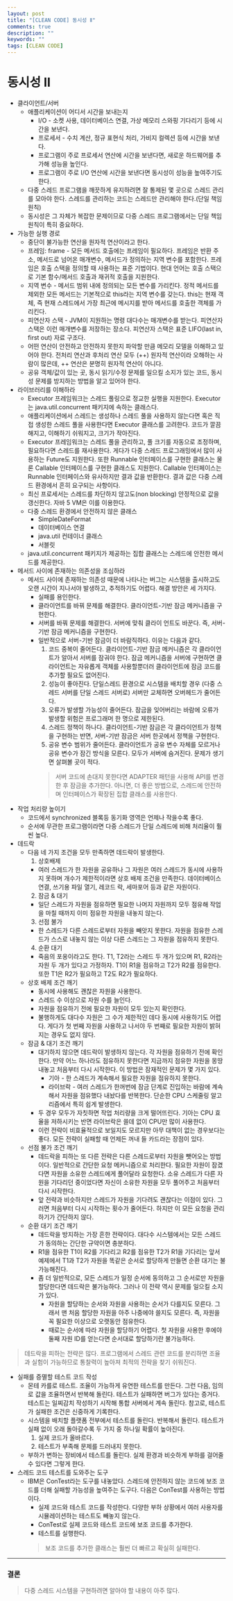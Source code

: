 ```yaml
---
layout: post
title: "[CLEAN CODE] 동시성 Ⅱ"
comments: true
description: ""
keywords: ""
tags: [CLEAN CODE]
---
```


# 동시성 Ⅱ
* 클라이언트/서버
  * 애플리케이션이 어디서 시간을 보내는지
    * I/O - 소켓 사용, 데이터베이스 연결, 가상 메모리 스와핑 기다리기 등에 시간을 보낸다.
    * 프로세서 - 수치 계산, 정규 표현식 처리, 가비지 컬렉션 등에 시간을 보낸다.
    * 프로그램이 주로 프로세서 연산에 시간을 보낸다면, 새로운 하드웨어를 추가해 성능을 높인다.
    * 프로그램이 주로 I/O 연산에 시간을 보낸다면 동시성이 성능을 높여주기도 한다.
  * 다중 스레드 프로그램을 깨끗하게 유지하려면 잘 통제된 몇 곳으로 스레드 관리를 모아야 한다. 스레드를 관리하는 코드는 스레드만 관리해야 한다.(단일 책임 원칙)
  * 동시성은 그 자체가 복잡한 문제이므로 다중 스레드 프로그램에서는 단일 책임 원칙이 특히 중요하다.
* 가능한 실행 경로
  * 중단이 불가능한 연산을 원자적 연산이라고 한다.
  * 프레임: frame - 모든 메서드 호출에는 프레임이 필요하다. 프레임은 반환 주소, 메서드로 넘어온 매개변수, 메서드가 정의하는 지역 변수를 포함한다. 프레임은 호출 스택을 정의할 때 사용하는 표준 기법이다. 현대 언어는 호출 스택으로 기본 함수/메서드 호출과 재귀적 호출을 지원한다.
  * 지역 변수 - 메서드 범위 내에 정의되는 모든 변수를 가리킨다. 정적 메서드를 제외한 모든 메서드는 기본적으로 this라는 지역 변수를 갖는다. this는 현재 객체, 즉 현재 스레드에서 가장 최근에 메시지를 받아 메서드를 호출한 객체를 가리킨다.
  * 피연산자 스택 - JVM이 지원하는 명령 대다수는 매개변수를 받는다. 피연산자 스택은 이런 매개변수를 저장하는 장소다. 피연산자 스택은 표준 LIFO(last in, first out) 자료 구조다.
  * 어떤 연산이 안전하고 안전하지 못한지 파악할 만큼 메모리 모델을 이해하고 있어야 한다. 전처리 연산과 후처리 연산 모두 (++) 원자적 연산이라 오해하는 사람이 많은데, ++ 연산은 분명히 원자적 연산이 아니다.
  * 공유 객체/값이 있는 곳, 동시 읽기/수정 문제를 일으킬 소지가 있는 코드, 동시성 문제를 방지하는 방법을 알고 있어야 한다.
* 라이브러리를 이해하라
  * Executor 프레임워크는 스레드 풀링으로 정교한 실행을 지원한다. Executor는 java.util.concurrent 패키지에 속하는 클래스다.
  * 애플리케이션에서 스레드는 생성하나 스레드 풀을 사용하지 않는다면 혹은 직접 생성한 스레드 풀을 사용한다면 Executor 클래스를 고려한다. 코드가 깔끔해지고, 이해하기 쉬워지고, 크기가 작아진다.
  * Executor 프레임워크는 스레드 풀을 관리하고, 풀 크기를 자동으로 조정하며, 필요하다면 스레드를 재사용한다. 게다가 다중 스레드 프로그래밍에서 많이 사용하는 Future도 지원한다. 또한 Runnable 인터페이스를 구현한 클래스는 물론 Callable 인터페이스를 구현한 클래스도 지원한다. Callable 인터페이스는 Runnable 인터페이스와 유사하지만 결과 값을 반환한다. 결과 값은 다중 스레드 환경에서 흔히 요구되는 사항이다.
  * 최신 프로세서는 스레드를 차단하지 않고도(non blocking) 안정적으로 값을 갱신한다. 자바 5 VM은 이를 이용한다.
  * 다중 스레드 환경에서 안전하지 않은 클래스
    * SimpleDateFormat
    * 데이터베이스 연결
    * java.util 컨테이너 클래스
    * 서블릿
  * java.util.concurrent 패키지가 제공하는 집합 클래스는 스레드에 안전한 메서드를 제공한다.
* 메서드 사이에 존재하는 의존성을 조심하라
  * 메서드 사이에 존재하는 의존성 때문에 나타나는 버그는 시스템을 출시하고도 오랜 시간이 지나서야 발생하고, 추적하기도 어렵다. 해결 방안은 세 가지다.
    * 실패를 용인한다.
    * 클라이언트를 바꿔 문제를 해결한다. 클라이언트-기반 잠금 메커니즘을 구현한다.
    * 서버를 바꿔 문제를 해결한다. 서버에 맞춰 클라이 언트도 바꾼다. 즉, 서버-기반 잠금 메커니즘을 구현한다.
    * 일반적으로 서버-기반 잠금이 더 바람직하다. 이유는 다음과 같다.
      1. 코드 중복이 줄어든다. 클라이언트-기반 잠금 메커니즘은 각 클라이언트가 알아서 서버를 잠궈야 한다. 잠금 메커니즘을 서버에 구현하면 클라이언트는 자유롭게 객체를 사용할뿐더러 클라이언트에 잠금 코드를 추가할 필요도 없어진다.
      2. 성능이 좋아진다. 단일스레드 환경으로 시스템을 배치할 경우 (다중 스레드 서버를 단일 스레드 서버로) 서버만 교체하면 오버헤드가 줄어든다.
      3. 오류가 발생할 가능성이 줄어든다. 잠금을 잊어버리는 바람에 오류가 발생할 위험은 프로그래머 한 명으로 제한된다.
      4. 스레드 정책이 하나다. 클라이언트-기반 잠금은 각 클라이언트가 정책을 구현하는 반면, 서버-기반 잠금은 서버 한곳에서 정책을 구현한다.
      5. 공유 변수 범위가 줄어든다. 클라이언트가 공유 변수 자체를 모르거나 공유 변수가 잠긴 방식을 모른다. 모두가 서버에 숨겨진다. 문제가 생기면 살펴볼 곳이 적다.
      > 서버 코드에 손대지 못한다면 ADAPTER 패턴을 사용해 API를 변경한 후 잠금을 추가한다. 아니면, 더 좋은 방법으로, 스레드에 안전하며 인터페이스가 확장된 집합 클래스를 사용한다.
* 작업 처리량 높이기
  * 코드에서 synchronized 블록등 동기화 영역은 언제나 작을수록 좋다.
  * 순서에 무관한 프로그램이라면 다중 스레드가 단일 스레드에 비해 처리율이 훨씬 높다.
* 데드락
  * 다음 네 가지 조건을 모두 만족하면 데드락이 발생한다.
    1. 상호배제
      * 여러 스레드가 한 자원을 공유하나 그 자원은 여러 스레드가 동시에 사용하지 못하며 개수가 제한적이라면 상호 배제 조건을 만족한다. 데이터베이스 연결, 쓰기용 파일 열기, 레코드 락, 세마포어 등과 같은 자원이다.
    2. 잠금 & 대기
      * 일단 스레드가 자원을 점유하면 필요한 나머지 자원까지 모두 점유해 작업을 마칠 때까지 이미 점유한 자원을 내놓지 않는다.
    3. 선점 불가
      * 한 스레드가 다른 스레드로부터 자원을 빼앗지 못한다. 자원을 점유한 스레드가 스스로 내놓지 않는 이상 다른 스레드는 그 자원을 점유하지 못한다.
    4. 순환 대기
      * 죽음의 포옹이라고도 한다. T1, T2라는 스레드 두 개가 있으며 R1, R2라는 자원 두 개가 있다고 가정하자. T1이 R1을 점유하고 T2가 R2를 점유한다. 또한 T1은 R2가 필요하고 T2도 R2가 필요하다.
  * 상호 배제 조건 깨기
    * 동시에 사용해도 괜찮은 자원을 사용한다.
    * 스레드 수 이상으로 자원 수를 늘인다.
    * 자원을 점유하기 전에 필요한 자원이 모두 있는지 확인한다.
    * 불행하게도 대다수 자원은 그 수가 제한적인 데다 동시에 사용하기도 어렵다. 게다가 첫 번째 자원을 사용하고 나서야 두 번째로 필요한 자원이 밝혀지는 경우도 없지 않다.
  * 잠금 & 대기 조건 깨기
    * 대기하지 않으면 데드락이 발생하지 않는다. 각 자원을 점유하기 전에 확인한다. 만약 어느 하나라도 점유하지 못한다면 지금까지 점유한 자원을 몽땅 내놓고 처음부터 다시 시작한다. 이 방법은 잠재적인 문제가 몇 가지 있다.
      * 기아 - 한 스레드가 계속해서 필요한 자원을 점유하지 못한다.
      * 라이브락 - 여러 스레드가 한꺼번에 잠금 단계로 진입하는 바람에 계속해서 자원을 점유했다 내놨다를 반복한다. 단순한 CPU 스케줄링 알고리즘에서 특히 쉽게 발생한다.
    * 두 경우 모두가 자칫하면 작업 처리량을 크게 떨어뜨린다. 기아는 CPU 효율을 저하시키는 반면 라이브락은 쓸데 없이 CPU만 많이 사용한다.
    * 이런 전략이 비효율적으로 보일지도 모르지만 아무 대책이 없는 경우보다는 좋다. 모든 전략이 실패할 때 언제든 꺼내 들 카드라는 장점이 있다.
  * 선점 불가 조건 깨기
    * 데드락을 피하는 또 다른 전략은 다른 스레드로부터 자원을 뺏어오는 방법이다. 일반적으로 간단한 요청 메커니즘으로 처리한다. 필요한 자원이 잠겼다면 자원을 소유한 스레드에게 풀어달라 요청한다. 소유 스레드가 다른 자원을 기다리던 중이었다면 자신이 소유한 자원을 모두 풀어주고 처음부터 다시 시작한다.
    * 앞 전략과 비슷하지만 스레드가 자원을 기다려도 괜찮다는 이점이 있다. 그러면 처음부터 다시 시작하는 횟수가 줄어든다. 하지만 이 모든 요청을 관리하기가 간단하지 않다.
  * 순환 대기 조건 깨기
    * 데드락을 방지하는 가장 흔한 전략이다. 대다수 시스템에서는 모든 스레드가 동의하는 간단한 규약이면 충분하다.
    * R1을 점유한 T1이 R2를 기다리고 R2를 점유한 T2가 R1을 기다리는 앞서 예제에서 T1과 T2가 자원을 똑같은 순서로 할당하게 만들면 순환 대기는 불가능해진다.
    * 좀 더 일반적으로, 모든 스레드가 일정 순서에 동의하고 그 순서로만 자원을 할당한다면 데드락은 불가능하다. 그러나 이 전략 역시 문제를 일으킬 소지가 있다.
      * 자원을 할당하는 순서와 자원을 사용하는 순서가 다를지도 모른다. 그래서 맨 처음 할당한 자원을 아주 나중에야 쓸지도 모른다. 즉, 자원을 꼭 필요한 이상으로 오랫동안 점유한다.
      * 때로는 순서에 따라 자원을 할당하기 어렵다. 첫 자원을 사용한 후에야 둘째 자원 ID를 얻는다면 순서대로 할당하기란 불가능하다.
> 데드락을 피하는 전략은 많다. 프로그램에서 스레드 관련 코드를 분리하면 조율과 실험이 가능하므로 통찰력이 높아져 최적의 전략을 찾기 쉬워진다.
* 실패를 증멸할 테스트 코드 작성
  * 몬테 카를로 테스트. 조율이 가능하게 유연한 테스트를 만든다. 그런 다음, 임의로 값을 조율하면서 반복해 돌린다. 테스트가 실패하면 버그가 있다는 증거다. 테스트는 일찌감치 작성하기 시작해 통합 서버에서 계속 돌린다. 참고로, 테스트가 실패한 조건은 신중하게 기록한다.
  * 시스템을 배치할 플랫폼 전부에서 테스트를 돌린다. 반복해서 돌린다. 테스트가 실패 없이 오래 돌아갈수록 두 가지 중 하나일 확률이 높아진다.
    1. 실제 코드가 올바르다.
    2. 테스트가 부족해 문제를 드러내지 못한다.
  * 부하가 변하는 장비에서 테스트를 돌린다. 실제 환경과 비슷하게 부하를 걸어줄 수 있다면 그렇게 한다.
* 스레드 코드 테스트를 도와주는 도구
  * IBM은 ConTest라는 도구를 내놓았다. 스레드에 안전하지 않는 코드에 보조 코드를 더해 실패할 가능성을 높여주는 도구다. 다음은 ConTest를 사용하는 방법이다.
    * 실제 코드와 테스트 코드를 작성한다. 다양한 부하 상황에서 여러 사용자를 시뮬레이션하는 테스트도 빼놓지 않는다.
    * ConTest로 실제 코드와 테스트 코드에 보조 코드를 추가한다.
    * 테스트를 실행한다.
    > 보조 코드를 추가한 클래스는 훨씬 더 빠르고 확실히 실패한다.
<hr/>

### 결론
> 다중 스레드 시스템을 구현하려면 알아야 할 내용이 아주 많다.

